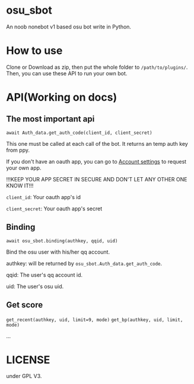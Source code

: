# osu_sbot
An noob nonebot v1 based osu bot write in Python.

# How to use

Clone or Download as zip, then put the whole folder to `/path/to/plugins/`.
Then, you can use these API to run your own bot.

# API(Working on docs)

## The most important api

`await Auth_data.get_auth_code(client_id, client_secret)`

This one must be called at each call of the bot. It returns an temp auth key from ppy.

If you don't have an oauth app, you can go to [Account settings](https://osu.ppy.sh/home/account/edit#oauth) to request your own app.

!!!KEEP YOUR APP SECRET IN SECURE AND DON'T LET ANY OTHER ONE KNOW IT!!!

`client_id`: Your oauth app's id

`client_secret`: Your oauth app's secret


## Binding

`await osu_sbot.binding(authkey, qqid, uid)`

Bind the osu user with his/her qq account.

authkey: will be returned by `osu_sbot.Auth_data.get_auth_code`.

qqid: The user's qq account id.

uid: The user's osu uid.

## Get score

`get_recent(authkey, uid, limit=9, mode)`
`get_bp(authkey, uid, limit, mode)`

...

# LICENSE

under GPL V3.
